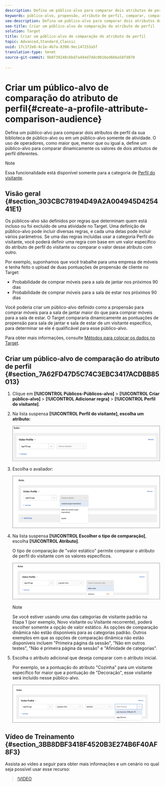 ```yaml
---
description: Defina um público-alvo para comparar dois atributos de perfil da sua biblioteca de público-alvo ou em um público-alvo somente de atividade. O uso de operadores, como maior que, menor que ou igual a, define um público-alvo para comparar dinamicamente os valores de dois atributos de perfil diferentes.
keywords: público-alvo, propensão, atributo de perfil, comparar, comparação, criar público-alvo, criação de público-alvo
seo-description: Defina um público-alvo para comparar dois atributos de perfil da sua biblioteca de público-alvo ou em um público-alvo somente de atividade. O uso de operadores, como maior que, menor que ou igual a, define um público-alvo para comparar dinamicamente os valores de dois atributos de perfil diferentes.
seo-title: Criar um público-alvo de comparação do atributo de perfil
solution: Target
title: Criar um público-alvo de comparação do atributo de perfil
topic: Advanced,Standard,Classic
uuid: 17c1f2e0-4c1e-4b7a-8398-9ec147253a5f
translation-type: tm+mt
source-git-commit: 9b8f39240cbbd7a494d74dc0016ed666a58fd870

---
```



# Criar um público-alvo de comparação do atributo de perfil{#create-a-profile-attribute-comparison-audience}

Defina um público-alvo para comparar dois atributos de perfil da sua biblioteca de público-alvo ou em um público-alvo somente de atividade. O uso de operadores, como maior que, menor que ou igual a, define um público-alvo para comparar dinamicamente os valores de dois atributos de perfil diferentes.

>[!NOTE]
>
>Essa funcionalidade está disponível somente para a categoria de [Perfil do visitante](../../c-target/c-audiences/c-target-rules/visitor-profile.md#concept_E972690B9A4C4372A34229FA37EDA38E).

## Visão geral {#section_303CBC78194D49A2A004945D425441E1}

Os públicos-alvo são definidos por regras que determinam quem está incluso ou foi excluído de uma atividade no Target. Uma definição de público-alvo pode incluir diversas regras, e cada uma delas pode incluir vários parâmetros. Se uma das regras incluídas usar a categoria Perfil do visitante, você poderá definir uma regra com base em um valor específico do atributo de perfil do visitante ou comparar o valor desse atributo com outro.

Por exemplo, suponhamos que você trabalhe para uma empresa de móveis e tenha feito o upload de duas pontuações de propensão de cliente no Target:

* Probabilidade de comprar móveis para a sala de jantar nos próximos 90 dias
* Probabilidade de comprar móveis para a sala de estar nos próximos 90 dias

Você poderia criar um público-alvo definido como a propensão para comprar móveis para a sala de jantar maior do que para comprar móveis para a sala de estar. O Target compararia dinamicamente as pontuações de propensão para sala de jantar e sala de estar de um visitante específico, para determinar se ele é qualificável para esse público-alvo.

Para obter mais informações, consulte [Métodos para colocar os dados no Target](../../c-implementing-target/c-considerations-before-you-implement-target/c-methods-to-get-data-into-target/methods-to-get-data-into-target.md#concept_0069C0EFB56C4700BB33F2F35C2B9B17).

## Criar um público-alvo de comparação do atributo de perfil {#section_7A62FD47D5C74C3EBC3417ACDBB85013}

1. Clique em **[!UICONTROL Públicos-Públicos-alvo]** &gt; **[!UICONTROL Criar público-alvo]** &gt; **[!UICONTROL Adicionar regra]** &gt; **[!UICONTROL Perfil do visitante]**.
1. Na lista suspensa **[!UICONTROL Perfil do visitante], escolha um atributo:**

   ![](assets/propensity_score_1.png)

1. Escolha o avaliador:

   ![](assets/propensity_score_2.png)

1. Na lista suspensa **[!UICONTROL Escolher o tipo de comparação]**, escolha **[!UICONTROL Atributo]**.

   O tipo de comparação de &quot;valor estático&quot; permite comparar o atributo de perfil do visitante com os valores específicos.

   ![](assets/propensity_score_3.png)

   >[!NOTE]
   >
   >Se você estiver usando uma das categorias de visitante padrão na Etapa 1 (por exemplo, Novo visitante ou Visitante recorrente), poderá escolher somente a opção de valor estático. As opções de comparação dinâmica não estão disponíveis para as categorias padrão. Outros exemplos em que as opções de comparação dinâmica não estão disponíveis incluem &quot;Primeira página da sessão&quot;, &quot;Não em outros testes&quot;, &quot;Não é primeira página da sessão&quot; e &quot;Afinidade de categorias&quot;.

1. Escolha o atributo adicional que deseja comparar com o atributo inicial.

   Por exemplo, se a pontuação do atributo &quot;Cozinha&quot; para um visitante específico for maior que a pontuação de &quot;Decoração&quot;, esse visitante será incluído nesse público-alvo.

   ![](assets/propensity_score_4.png)

## Vídeo de Treinamento {#section_3BB8DBF3418F4520B3E274B6F40AF8F3}

Assista ao vídeo a seguir para obter mais informações e um cenário no qual seja possível usar esse recurso:

>[!VIDEO](https://video.tv.adobe.com/v/23218/)